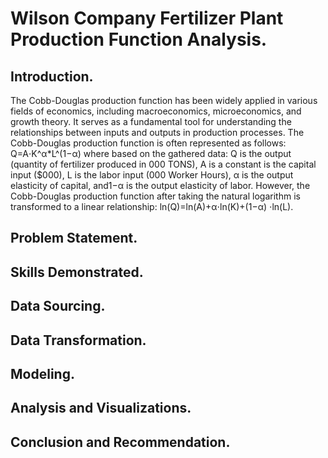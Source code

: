 # Wilson Company Fertilizer Plant Production Function Analysis.
## Introduction.
The Cobb-Douglas production function has been widely applied in various fields of economics, including macroeconomics, microeconomics, and growth theory. It serves as a fundamental tool for understanding the relationships between inputs and outputs in production processes.
The Cobb-Douglas production function is often represented as follows: Q=A⋅K^α*L^(1−α) where based on the gathered data: Q is the output (quantity of fertilizer produced in 000 TONS), A is a constant is the capital input ($000), L is the labor input (000 Worker Hours), α is the output elasticity of capital, and1−α is the output elasticity of labor. However, the Cobb-Douglas production function after taking the natural logarithm is transformed to a linear relationship: ln(Q)=ln(A)+α⋅ln(K)+(1−α) ⋅ln(L).
## Problem Statement.
## Skills Demonstrated.
## Data Sourcing.
## Data Transformation.
## Modeling.
## Analysis and Visualizations.
## Conclusion and Recommendation.
